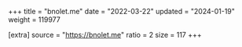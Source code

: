 +++
title = "bnolet.me"
date = "2022-03-22"
updated = "2024-01-19"
weight = 119977

[extra]
source = "https://bnolet.me"
ratio = 2
size = 117
+++
